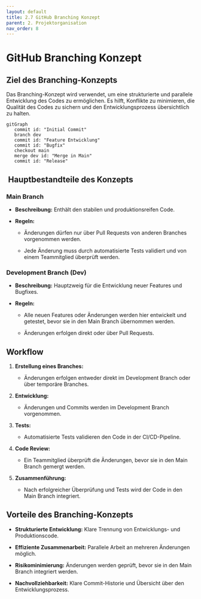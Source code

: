 ```yaml
---
layout: default
title: 2.7 GitHub Branching Konzept
parent: 2. Projektorganisation
nav_order: 8
---
```

# GitHub Branching Konzept

## Ziel des Branching-Konzepts

Das Branching-Konzept wird verwendet, um eine strukturierte und parallele Entwicklung des Codes zu ermöglichen. Es hilft, Konflikte zu minimieren, die Qualität des Codes zu sichern und den Entwicklungsprozess übersichtlich zu halten.

```mermaid
gitGraph
   commit id: "Initial Commit"
   branch dev
   commit id: "Feature Entwicklung"
   commit id: "Bugfix"
   checkout main
   merge dev id: "Merge in Main"
   commit id: "Release"
```


##  Hauptbestandteile des Konzepts

### Main Branch

- **Beschreibung:** Enthält den stabilen und produktionsreifen Code.
    
- **Regeln:**
    
    - Änderungen dürfen nur über Pull Requests von anderen Branches vorgenommen werden.
        
    - Jede Änderung muss durch automatisierte Tests validiert und von einem Teammitglied überprüft werden.
        

### Development Branch (Dev)

- **Beschreibung:** Hauptzweig für die Entwicklung neuer Features und Bugfixes.
    
- **Regeln:**
    
    - Alle neuen Features oder Änderungen werden hier entwickelt und getestet, bevor sie in den Main Branch übernommen werden.
        
    - Änderungen erfolgen direkt oder über Pull Requests.
        

## Workflow

1. **Erstellung eines Branches:**
    
    - Änderungen erfolgen entweder direkt im Development Branch oder über temporäre Branches.
        
2. **Entwicklung:**
    
    - Änderungen und Commits werden im Development Branch vorgenommen.
        
3. **Tests:**
    
    - Automatisierte Tests validieren den Code in der CI/CD-Pipeline.
        
4. **Code Review:**
    
    - Ein Teammitglied überprüft die Änderungen, bevor sie in den Main Branch gemergt werden.
        
5. **Zusammenführung:**
    
    - Nach erfolgreicher Überprüfung und Tests wird der Code in den Main Branch integriert.
        

## Vorteile des Branching-Konzepts

- **Strukturierte Entwicklung:** Klare Trennung von Entwicklungs- und Produktionscode.
    
- **Effiziente Zusammenarbeit:** Parallele Arbeit an mehreren Änderungen möglich.
    
- **Risikominimierung:** Änderungen werden geprüft, bevor sie in den Main Branch integriert werden.
    
- **Nachvollziehbarkeit:** Klare Commit-Historie und Übersicht über den Entwicklungsprozess.